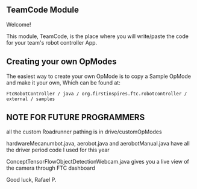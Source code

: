 ## TeamCode Module

Welcome!

This module, TeamCode, is the place where you will write/paste the code for your team's
robot controller App.

## Creating your own OpModes

The easiest way to create your own OpMode is to copy a Sample OpMode and make it your own, Which can be found at:

    FtcRobotController / java / org.firstinspires.ftc.robotcontroller / external / samples

## NOTE FOR FUTURE PROGRAMMERS

all the custom Roadrunner pathing is in drive/customOpModes

hardwareMecanumbot.java, aerobot.java and aerobotManual.java have all the driver period code I used for this year

ConceptTensorFlowObjectDetectionWebcam.java gives you a live view of the camera through FTC dashboard

Good luck,
Rafael P.
